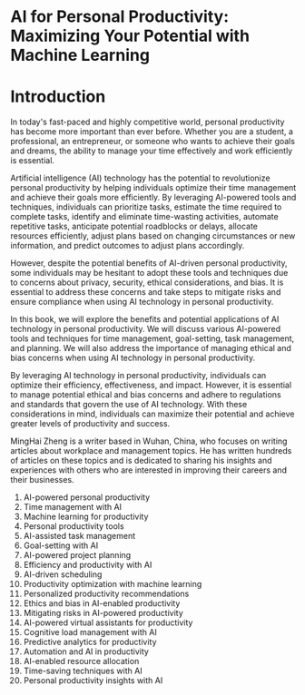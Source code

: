 # AI for Personal Productivity: Maximizing Your Potential with Machine Learning

# Introduction

In today's fast-paced and highly competitive world, personal productivity has become more important than ever before. Whether you are a student, a professional, an entrepreneur, or someone who wants to achieve their goals and dreams, the ability to manage your time effectively and work efficiently is essential.

Artificial intelligence (AI) technology has the potential to revolutionize personal productivity by helping individuals optimize their time management and achieve their goals more efficiently. By leveraging AI-powered tools and techniques, individuals can prioritize tasks, estimate the time required to complete tasks, identify and eliminate time-wasting activities, automate repetitive tasks, anticipate potential roadblocks or delays, allocate resources efficiently, adjust plans based on changing circumstances or new information, and predict outcomes to adjust plans accordingly.

However, despite the potential benefits of AI-driven personal productivity, some individuals may be hesitant to adopt these tools and techniques due to concerns about privacy, security, ethical considerations, and bias. It is essential to address these concerns and take steps to mitigate risks and ensure compliance when using AI technology in personal productivity.

In this book, we will explore the benefits and potential applications of AI technology in personal productivity. We will discuss various AI-powered tools and techniques for time management, goal-setting, task management, and planning. We will also address the importance of managing ethical and bias concerns when using AI technology in personal productivity.

By leveraging AI technology in personal productivity, individuals can optimize their efficiency, effectiveness, and impact. However, it is essential to manage potential ethical and bias concerns and adhere to regulations and standards that govern the use of AI technology. With these considerations in mind, individuals can maximize their potential and achieve greater levels of productivity and success.

MingHai Zheng is a writer based in Wuhan, China, who focuses on writing articles about workplace and management topics. He has written hundreds of articles on these topics and is dedicated to sharing his insights and experiences with others who are interested in improving their careers and their businesses.



1. AI-powered personal productivity
2. Time management with AI
3. Machine learning for productivity
4. Personal productivity tools
5. AI-assisted task management
6. Goal-setting with AI
7. AI-powered project planning
8. Efficiency and productivity with AI
9. AI-driven scheduling
10. Productivity optimization with machine learning
11. Personalized productivity recommendations
12. Ethics and bias in AI-enabled productivity
13. Mitigating risks in AI-powered productivity
14. AI-powered virtual assistants for productivity
15. Cognitive load management with AI
16. Predictive analytics for productivity
17. Automation and AI in productivity
18. AI-enabled resource allocation
19. Time-saving techniques with AI
20. Personal productivity insights with AI

